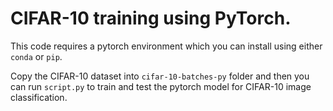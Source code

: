 # CIFAR-10 training using PyTorch.

This code requires a pytorch environment which you can install using either `conda` or `pip`.

Copy the CIFAR-10 dataset into `cifar-10-batches-py` folder and then you can run `script.py` to train and test the pytorch model for CIFAR-10 image classification.